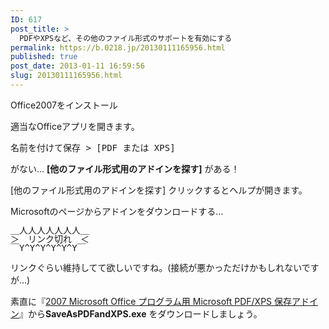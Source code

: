 ```yaml
---
ID: 617
post_title: >
  PDFやXPSなど、その他のファイル形式のサポートを有効にする
permalink: https://b.0218.jp/20130111165956.html
published: true
post_date: 2013-01-11 16:59:56
slug: 20130111165956.html
---
```

Office2007をインストール

適当なOfficeアプリを開きます。
<pre>名前を付けて保存 > [PDF または XPS]</pre>
がない…
<b>[他のファイル形式用のアドインを探す]</b>
がある！
<!--more-->
[他のファイル形式用のアドインを探す] クリックするとヘルプが開きます。

Microsoftのページからアドインをダウンロードする…
<pre style="border:none;background:none;margin:0;line-height:1;">＿人人人人人人人＿
＞　リンク切れ　＜
￣Y^Y^Y^Y^Y^Y￣</pre>

リンクぐらい維持してて欲しいですね。<span class="text-muted">(接続が悪かっただけかもしれないですが…)</span>

素直に『<a href="http://www.microsoft.com/ja-jp/download/details.aspx?id=7" target="_blank">2007 Microsoft Office プログラム用 Microsoft PDF/XPS 保存アドイン</a>』から<b>SaveAsPDFandXPS.exe</b> をダウンロードしましょう。